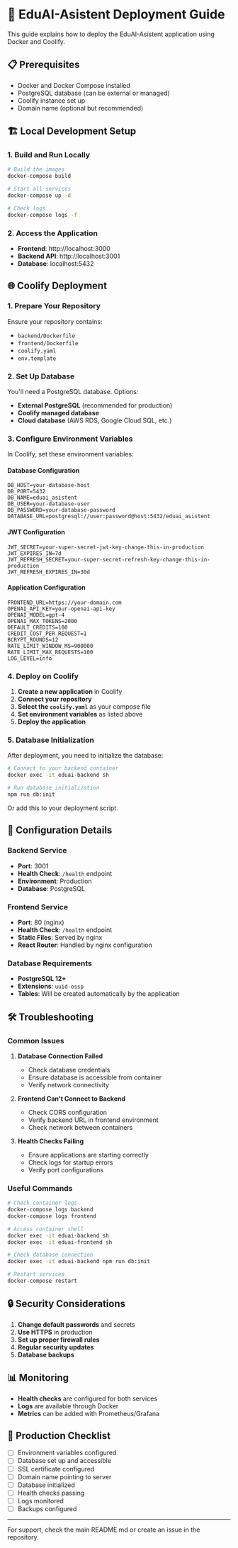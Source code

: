 # 🚀 EduAI-Asistent Deployment Guide

This guide explains how to deploy the EduAI-Asistent application using Docker and Coolify.

## 📋 Prerequisites

- Docker and Docker Compose installed
- PostgreSQL database (can be external or managed)
- Coolify instance set up
- Domain name (optional but recommended)

## 🏗️ Local Development Setup

### 1. Build and Run Locally

```bash
# Build the images
docker-compose build

# Start all services
docker-compose up -d

# Check logs
docker-compose logs -f
```

### 2. Access the Application

- **Frontend**: http://localhost:3000
- **Backend API**: http://localhost:3001
- **Database**: localhost:5432

## 🌐 Coolify Deployment

### 1. Prepare Your Repository

Ensure your repository contains:
- `backend/Dockerfile`
- `frontend/Dockerfile`
- `coolify.yaml`
- `env.template`

### 2. Set Up Database

You'll need a PostgreSQL database. Options:
- **External PostgreSQL** (recommended for production)
- **Coolify managed database**
- **Cloud database** (AWS RDS, Google Cloud SQL, etc.)

### 3. Configure Environment Variables

In Coolify, set these environment variables:

#### Database Configuration
```
DB_HOST=your-database-host
DB_PORT=5432
DB_NAME=eduai_asistent
DB_USER=your-database-user
DB_PASSWORD=your-database-password
DATABASE_URL=postgresql://user:password@host:5432/eduai_asistent
```

#### JWT Configuration
```
JWT_SECRET=your-super-secret-jwt-key-change-this-in-production
JWT_EXPIRES_IN=7d
JWT_REFRESH_SECRET=your-super-secret-refresh-key-change-this-in-production
JWT_REFRESH_EXPIRES_IN=30d
```

#### Application Configuration
```
FRONTEND_URL=https://your-domain.com
OPENAI_API_KEY=your-openai-api-key
OPENAI_MODEL=gpt-4
OPENAI_MAX_TOKENS=2000
DEFAULT_CREDITS=100
CREDIT_COST_PER_REQUEST=1
BCRYPT_ROUNDS=12
RATE_LIMIT_WINDOW_MS=900000
RATE_LIMIT_MAX_REQUESTS=100
LOG_LEVEL=info
```

### 4. Deploy on Coolify

1. **Create a new application** in Coolify
2. **Connect your repository**
3. **Select the `coolify.yaml`** as your compose file
4. **Set environment variables** as listed above
5. **Deploy the application**

### 5. Database Initialization

After deployment, you need to initialize the database:

```bash
# Connect to your backend container
docker exec -it eduai-backend sh

# Run database initialization
npm run db:init
```

Or add this to your deployment script.

## 🔧 Configuration Details

### Backend Service
- **Port**: 3001
- **Health Check**: `/health` endpoint
- **Environment**: Production
- **Database**: PostgreSQL

### Frontend Service
- **Port**: 80 (nginx)
- **Health Check**: `/health` endpoint
- **Static Files**: Served by nginx
- **React Router**: Handled by nginx configuration

### Database Requirements
- **PostgreSQL 12+**
- **Extensions**: `uuid-ossp`
- **Tables**: Will be created automatically by the application

## 🛠️ Troubleshooting

### Common Issues

1. **Database Connection Failed**
   - Check database credentials
   - Ensure database is accessible from container
   - Verify network connectivity

2. **Frontend Can't Connect to Backend**
   - Check CORS configuration
   - Verify backend URL in frontend environment
   - Check network between containers

3. **Health Checks Failing**
   - Ensure applications are starting correctly
   - Check logs for startup errors
   - Verify port configurations

### Useful Commands

```bash
# Check container logs
docker-compose logs backend
docker-compose logs frontend

# Access container shell
docker exec -it eduai-backend sh
docker exec -it eduai-frontend sh

# Check database connection
docker exec -it eduai-backend npm run db:init

# Restart services
docker-compose restart
```

## 🔒 Security Considerations

1. **Change default passwords** and secrets
2. **Use HTTPS** in production
3. **Set up proper firewall rules**
4. **Regular security updates**
5. **Database backups**

## 📊 Monitoring

- **Health checks** are configured for both services
- **Logs** are available through Docker
- **Metrics** can be added with Prometheus/Grafana

## 🚀 Production Checklist

- [ ] Environment variables configured
- [ ] Database set up and accessible
- [ ] SSL certificate configured
- [ ] Domain name pointing to server
- [ ] Database initialized
- [ ] Health checks passing
- [ ] Logs monitored
- [ ] Backups configured

---

For support, check the main README.md or create an issue in the repository. 